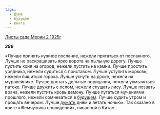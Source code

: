 ```yaml
---
tags:
  - дума
  - будущее
  - книга
---
```

[Листы сада Мории 2 1925г](https://127.0.0.1:4002/agni/1925)

___299___

«Лучше принять нужное послание, нежели прятаться от посланного. Лучше не раскрашивать ярко ворота на пыльную дорогу. Лучше пустить коня на огород, нежели пустить на камни. Лучше простить урядника, нежели судиться с приставом. Лучше уступить морковь, нежели лишиться гороха. Лучше уснуть на доске, нежели на муравейнике. Лучше достать дельные порицания, нежели ухмыляться патоке. Лучше дружить с ослом, нежели слушать лису. Лучше позвать врача, нежели пустить кровь демону. Лучше пугаться мучениями прошлого, нежели сомневаться в [будущем](../../../tags/#будущее). Лучше судить утром и прощать вечером. Лучше [думать](../../../tags/#дума) днём и летать ночью». Так сказано в книге «Жемчужина сновидений», писанной в Китае.   

   

